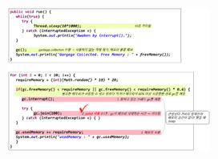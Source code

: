 <img src = "assets/built/postsImages/TheCornerstoneOfJava/2021-06-21-13cornerstoneJava8/img.png" width="80%" align="left"><br/>
